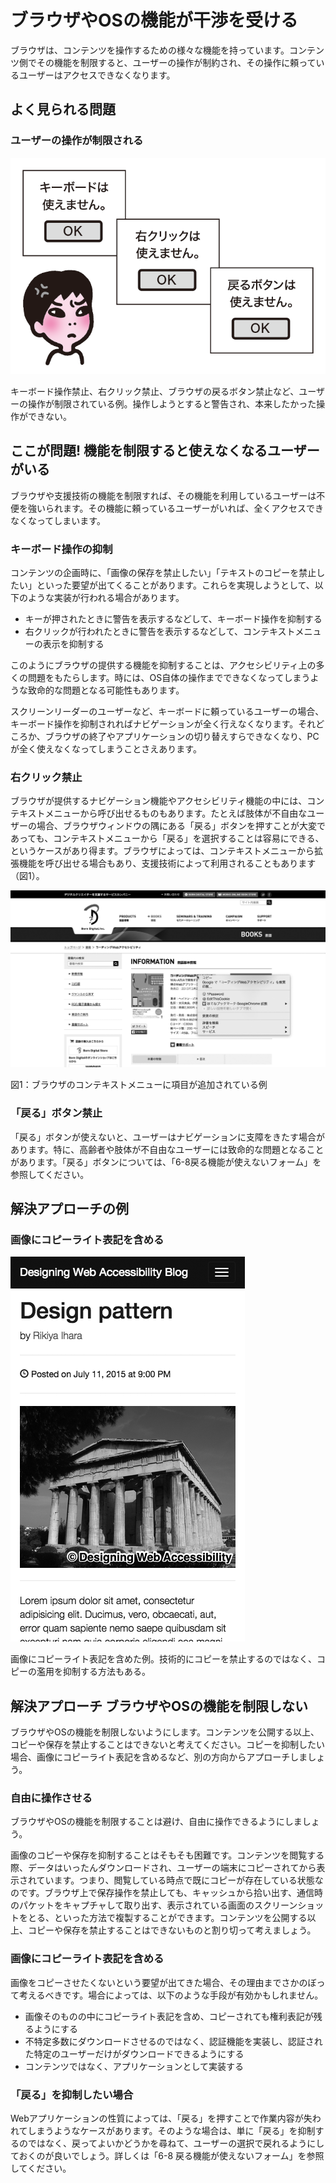 # ブラウザやOSの機能が干渉を受ける
ブラウザは、コンテンツを操作するための様々な機能を持っています。コンテンツ側でその機能を制限すると、ユーザーの操作が制約され、その操作に頼っているユーザーはアクセスできなくなります。

## よく見られる問題

### ユーザーの操作が制限される

![図](../img/3-2-ng01.png)

キーボード操作禁止、右クリック禁止、ブラウザの戻るボタン禁止など、ユーザーの操作が制限されている例。操作しようとすると警告され、本来したかった操作ができない。

## ここが問題! 機能を制限すると使えなくなるユーザーがいる
ブラウザや支援技術の機能を制限すれば、その機能を利用しているユーザーは不便を強いられます。その機能に頼っているユーザーがいれば、全くアクセスできなくなってしまいます。

### キーボード操作の抑制
コンテンツの企画時に、「画像の保存を禁止したい」「テキストのコピーを禁止したい」といった要望が出てくることがあります。これらを実現しようとして、以下のような実装が行われる場合があります。

* キーが押されたときに警告を表示するなどして、キーボード操作を抑制する
* 右クリックが行われたときに警告を表示するなどして、コンテキストメニューの表示を抑制する

このようにブラウザの提供する機能を抑制することは、アクセシビリティ上の多くの問題をもたらします。時には、OS自体の操作までできなくなってしまうような致命的な問題となる可能性もあります。

スクリーンリーダーのユーザーなど、キーボードに頼っているユーザーの場合、キーボード操作を抑制されればナビゲーションが全く行えなくなります。それどころか、ブラウザの終了やアプリケーションの切り替えすらできなくなり、PCが全く使えなくなってしまうことさえあります。


### 右クリック禁止
ブラウザが提供するナビゲーション機能やアクセシビリティ機能の中には、コンテキストメニューから呼び出せるものもあります。たとえば肢体が不自由なユーザーの場合、ブラウザウィンドウの隅にある「戻る」ボタンを押すことが大変であっても、コンテキストメニューから「戻る」を選択することは容易にできる、というケースがあり得ます。ブラウザによっては、コンテキストメニューから拡張機能を呼び出せる場合もあり、支援技術によって利用されることもあります（図1）。

![図](../img/3-2-fig01.png)

図1：ブラウザのコンテキストメニューに項目が追加されている例


### 「戻る」ボタン禁止
「戻る」ボタンが使えないと、ユーザーはナビゲーションに支障をきたす場合があります。特に、高齢者や肢体が不自由なユーザーには致命的な問題となることがあります。「戻る」ボタンについては、「6-8戻る機能が使えないフォーム」を参照してください。


## 解決アプローチの例

### 画像にコピーライト表記を含める

![図](../img/3-2-ok01.png)

画像にコピーライト表記を含めた例。技術的にコピーを禁止するのではなく、コピーの濫用を抑制する方法もある。


## 解決アプローチ ブラウザやOSの機能を制限しない
ブラウザやOSの機能を制限しないようにします。コンテンツを公開する以上、コピーや保存を禁止することはできないと考えてください。コピーを抑制したい場合、画像にコピーライト表記を含めるなど、別の方向からアプローチしましょう。


### 自由に操作させる
ブラウザやOSの機能を制限することは避け、自由に操作できるようにしましょう。

画像のコピーや保存を抑制することはそもそも困難です。コンテンツを閲覧する際、データはいったんダウンロードされ、ユーザーの端末にコピーされてから表示されています。つまり、閲覧している時点で既にコピーが存在している状態なのです。ブラウザ上で保存操作を禁止しても、キャッシュから拾い出す、通信時のパケットをキャプチャして取り出す、表示されている画面のスクリーンショットをとる、といった方法で複製することができます。コンテンツを公開する以上、コピーや保存を禁止することはできないものと割り切って考えましょう。


### 画像にコピーライト表記を含める
画像をコピーさせたくないという要望が出てきた場合、その理由までさかのぼって考えるべきです。場合によっては、以下のような手段が有効かもしれません。

* 画像そのものの中にコピーライト表記を含め、コピーされても権利表記が残るようにする
* 不特定多数にダウンロードさせるのではなく、認証機能を実装し、認証された特定のユーザーだけがダウンロードできるようにする
* コンテンツではなく、アプリケーションとして実装する

### 「戻る」を抑制したい場合
Webアプリケーションの性質によっては、「戻る」を押すことで作業内容が失われてしまうようなケースがあります。そのような場合は、単に「戻る」を抑制するのではなく、戻ってよいかどうかを尋ねて、ユーザーの選択で戻れるようにしておくのが良いでしょう。詳しくは「6-8 戻る機能が使えないフォーム」を参照してください。
